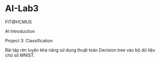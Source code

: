 # AI-Lab3

FIT@HCMUS

AI Introduction

Project 3: Classification

Bài tập rèn luyện khả năng sử dụng thuật toán Decision tree vào bộ dữ liệu chữ số MNIST.

